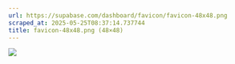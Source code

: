 ```yaml
---
url: https://supabase.com/dashboard/favicon/favicon-48x48.png
scraped_at: 2025-05-25T08:37:14.737744
title: favicon-48x48.png (48×48)
---
```


![](https://supabase.com/dashboard/favicon/favicon-48x48.png)

